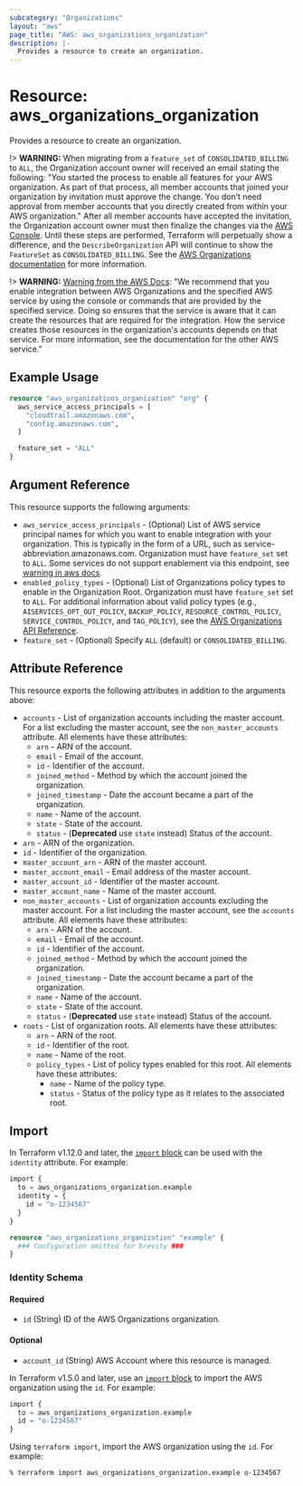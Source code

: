 ```yaml
---
subcategory: "Organizations"
layout: "aws"
page_title: "AWS: aws_organizations_organization"
description: |-
  Provides a resource to create an organization.
---
```


# Resource: aws_organizations_organization

Provides a resource to create an organization.

!> **WARNING:** When migrating from a `feature_set` of `CONSOLIDATED_BILLING` to `ALL`, the Organization account owner will received an email stating the following: "You started the process to enable all features for your AWS organization. As part of that process, all member accounts that joined your organization by invitation must approve the change. You don’t need approval from member accounts that you directly created from within your AWS organization." After all member accounts have accepted the invitation, the Organization account owner must then finalize the changes via the [AWS Console](https://console.aws.amazon.com/organizations/home#/organization/settings/migration-progress). Until these steps are performed, Terraform will perpetually show a difference, and the `DescribeOrganization` API will continue to show the `FeatureSet` as `CONSOLIDATED_BILLING`. See the [AWS Organizations documentation](https://docs.aws.amazon.com/organizations/latest/userguide/orgs_manage_org_support-all-features.html) for more information.

!> **WARNING:** [Warning from the AWS Docs](https://docs.aws.amazon.com/organizations/latest/APIReference/API_EnableAWSServiceAccess.html): "We recommend that you enable integration between AWS Organizations and the specified AWS service by using the console or commands that are provided by the specified service. Doing so ensures that the service is aware that it can create the resources that are required for the integration. How the service creates those resources in the organization's accounts depends on that service. For more information, see the documentation for the other AWS service."

## Example Usage

```terraform
resource "aws_organizations_organization" "org" {
  aws_service_access_principals = [
    "cloudtrail.amazonaws.com",
    "config.amazonaws.com",
  ]

  feature_set = "ALL"
}
```

## Argument Reference

This resource supports the following arguments:

* `aws_service_access_principals` - (Optional) List of AWS service principal names for which you want to enable integration with your organization. This is typically in the form of a URL, such as service-abbreviation.amazonaws.com. Organization must have `feature_set` set to `ALL`. Some services do not support enablement via this endpoint, see [warning in aws docs](https://docs.aws.amazon.com/organizations/latest/APIReference/API_EnableAWSServiceAccess.html).
* `enabled_policy_types` - (Optional) List of Organizations policy types to enable in the Organization Root. Organization must have `feature_set` set to `ALL`. For additional information about valid policy types (e.g., `AISERVICES_OPT_OUT_POLICY`, `BACKUP_POLICY`, `RESOURCE_CONTROL_POLICY`, `SERVICE_CONTROL_POLICY`, and `TAG_POLICY`), see the [AWS Organizations API Reference](https://docs.aws.amazon.com/organizations/latest/APIReference/API_EnablePolicyType.html).
* `feature_set` - (Optional) Specify `ALL` (default) or `CONSOLIDATED_BILLING`.

## Attribute Reference

This resource exports the following attributes in addition to the arguments above:

* `accounts` - List of organization accounts including the master account. For a list excluding the master account, see the `non_master_accounts` attribute. All elements have these attributes:
    * `arn` - ARN of the account.
    * `email` - Email of the account.
    * `id` - Identifier of the account.
    * `joined_method` - Method by which the account joined the organization.
    * `joined_timestamp` - Date the account became a part of the organization.
    * `name` - Name of the account.
    * `state` - State of the account.
    * `status` - (**Deprecated** use `state` instead) Status of the account.
* `arn` - ARN of the organization.
* `id` - Identifier of the organization.
* `master_account_arn` - ARN of the master account.
* `master_account_email` - Email address of the master account.
* `master_account_id` - Identifier of the master account.
* `master_account_name` - Name of the master account.
* `non_master_accounts` - List of organization accounts excluding the master account. For a list including the master account, see the `accounts` attribute. All elements have these attributes:
    * `arn` - ARN of the account.
    * `email` - Email of the account.
    * `id` - Identifier of the account.
    * `joined_method` - Method by which the account joined the organization.
    * `joined_timestamp` - Date the account became a part of the organization.
    * `name` - Name of the account.
    * `state` - State of the account.
    * `status` - (**Deprecated** use `state` instead) Status of the account.
* `roots` - List of organization roots. All elements have these attributes:
    * `arn` - ARN of the root.
    * `id` - Identifier of the root.
    * `name` - Name of the root.
    * `policy_types` - List of policy types enabled for this root. All elements have these attributes:
        * `name` - Name of the policy type.
        * `status` - Status of the policy type as it relates to the associated root.

## Import

In Terraform v1.12.0 and later, the [`import` block](https://developer.hashicorp.com/terraform/language/import) can be used with the `identity` attribute. For example:

```terraform
import {
  to = aws_organizations_organization.example
  identity = {
    id = "o-1234567"
  }
}

resource "aws_organizations_organization" "example" {
  ### Configuration omitted for brevity ###
}
```

### Identity Schema

#### Required

* `id` (String) ID of the AWS Organizations organization.

#### Optional

* `account_id` (String) AWS Account where this resource is managed.

In Terraform v1.5.0 and later, use an [`import` block](https://developer.hashicorp.com/terraform/language/import) to import the AWS organization using the `id`. For example:

```terraform
import {
  to = aws_organizations_organization.example
  id = "o-1234567"
}
```

Using `terraform import`, import the AWS organization using the `id`. For example:

```console
% terraform import aws_organizations_organization.example o-1234567
```
